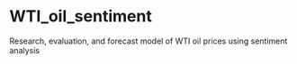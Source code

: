 # WTI_oil_sentiment
Research, evaluation, and forecast model of WTI oil prices using sentiment analysis
